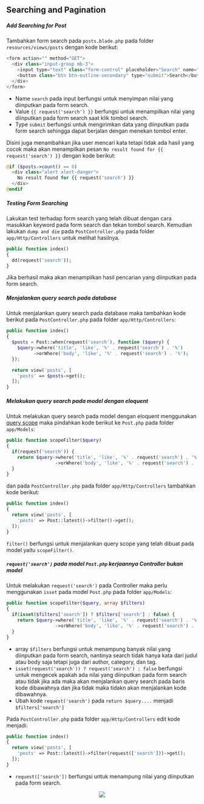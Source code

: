 ## Searching and Pagination

##### Add Searching for Post
Tambahkan form search pada `posts.blade.php` pada folder `resources/views/posts` dengan kode berikut:
```php
<form action="" method="GET">
  <div class="input-group mb-3">
    <input type="text" class="form-control" placeholder="Search" name="search" value="{{ request('search') }}">
    <button class="btn btn-outline-secondary" type="submit">Search</button>
  </div>
</form>
```
- Name `search` pada input berfungsi untuk menyimpan nilai yang diinputkan pada form search. 
- Value `{{ request('search') }}` berfungsi untuk menampilkan nilai yang diinputkan pada form search saat klik tombol search.
- Type `submit` berfungsi untuk mengirimkan data yang diinputkan pada form search sehingga dapat berjalan dengan menekan tombol enter.

Disini juga menambahkan jika user mencari kata tetapi tidak ada hasil yang cocok maka akan menampilkan pesan `No result found for {{ request('search') }}` dengan kode berikut:
```php
@if ($posts->count() == 0)
  <div class="alert alert-danger">
    No result found for {{ request('search') }}
  </div>
@endif
```

##### Testing Form Searching
Lakukan test terhadap form search yang telah dibuat dengan cara masukkan keyword pada form search dan tekan tombol search. Kemudian lakukan `dump and die` pada `PostController.php` pada folder `app/Http/Controllers` untuk melihat hasilnya.
```php
public function index()
{
  dd(request('search'));
}
```
Jika berhasil maka akan menampilkan hasil pencarian yang diinputkan pada form search.

##### Menjalankan query search pada database
Untuk menjalankan query search pada database maka tambahkan kode berikut pada `PostController.php` pada folder `app/Http/Controllers`:
```php
public function index()
{
  $posts = Post::when(request('search'), function ($query) {
    $query->where('title', 'like', '%' . request('search') . '%')
          ->orWhere('body', 'like', '%' . request('search') . '%');
  });

  return view('posts', [
    'posts' => $posts->get();
  ]);
}
```

##### Melakukan query search pada model dengan eloquent
Untuk melakukan query search pada model dengan eloquent menggunakan [query scope](https://laravel.com/docs/9.x/eloquent#local-scopes) maka pindahkan kode berikut ke `Post.php` pada folder `app/Models`:
```php
public function scopeFilter($query)
{
  if(request('search')) {
    return $query->where('title', 'like', '%' . request('search') . '%')
                  ->orWhere('body', 'like', '%' . request('search') . '%');
  }
}
```
dan pada `PostController.php` pada folder `app/Http/Controllers` tambahkan kode berikut:
```php
public function index()
{
  return view('posts', [
    'posts' => Post::latest()->filter()->get();
  ]);
}
```
`filter()` berfungsi untuk menjalankan query scope yang telah dibuat pada model yaitu `scopeFilter()`.

##### `request('search')` pada model `Post.php` kerjaannya Controller bukan model
Untuk melakukan `request('search')` pada Controller maka perlu menggunakan `isset` pada model `Post.php` pada folder `app/Models`:
```php
public function scopeFilter($query, array $filters)
{
  if(isset($filters['search']) ? $filters['search'] : false) {
    return $query->where('title', 'like', '%' . request('search') . '%')
                  ->orWhere('body', 'like', '%' . request('search') . '%');
  }
}
```
- array `$filters` berfungsi untuk menampung banyak nilai yang diinputkan pada form search, nantinya search tidak hanya kata dari judul atau body saja tetapi juga dari author, category, dan tag.
- `isset(request('search')) ? request('search') : false` berfungsi untuk mengecek apakah ada nilai yang diinputkan pada form search atau tidak jika ada maka akan menjalankan query search pada baris kode dibawahnya dan jika tidak maka tidakn akan menjalankan kode dibawahnya.
- Ubah kode `request('search')` pada `return $query....` menjadi `$filters['search']`

Pada `PostController.php` pada folder `app/Http/Controllers` edit kode menjadi:
```php
public function index()
{
  return view('posts', [
    'posts' => Post::latest()->filter(request(['search']))->get();
  ]);
}
```
- `request(['search'])` berfungsi untuk menampung nilai yang diinputkan pada form search.


<p align="center">
  <a href="../../README.md">
    <img src="https://img.shields.io/static/v1?label=Home&message=%F0%9F%8F%A1&color=skyblue">
  </a>
</p>